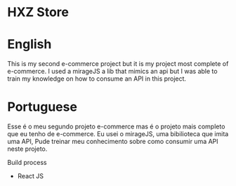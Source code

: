 # HXZ Store

# English

This is my second e-commerce project but it is my project most complete of e-commerce. I used a mirageJS a lib that mimics an api but I was able to train my knowledge on how to consume an API in this project.

# Portuguese

Esse é o meu segundo projeto e-commerce mas é o projeto mais completo que eu tenho de e-commerce. Eu usei o mirageJS, uma bibilioteca que imita uma API, Pude treinar meu conhecimento sobre como consumir uma API neste projeto.

Build process
<ul>
 <li>React JS</li>
</ul>



